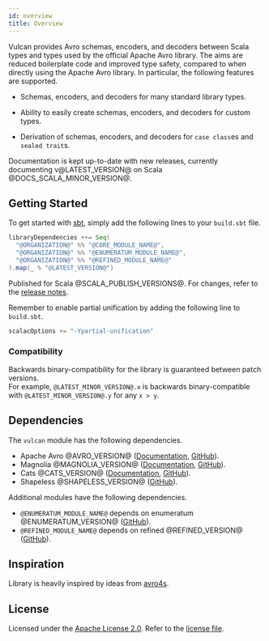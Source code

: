 ```yaml
---
id: overview
title: Overview
---
```


Vulcan provides Avro schemas, encoders, and decoders between Scala types and types used by the official Apache Avro library. The aims are reduced boilerplate code and improved type safety, compared to when directly using the Apache Avro library. In particular, the following features are supported.

- Schemas, encoders, and decoders for many standard library types.

- Ability to easily create schemas, encoders, and decoders for custom types.

- Derivation of schemas, encoders, and decoders for `case class`es and `sealed trait`s.

Documentation is kept up-to-date with new releases, currently documenting v@LATEST_VERSION@ on Scala @DOCS_SCALA_MINOR_VERSION@.

## Getting Started

To get started with [sbt](https://scala-sbt.org), simply add the following lines to your `build.sbt` file.

```scala
libraryDependencies ++= Seq(
  "@ORGANIZATION@" %% "@CORE_MODULE_NAME@",
  "@ORGANIZATION@" %% "@ENUMERATUM_MODULE_NAME@",
  "@ORGANIZATION@" %% "@REFINED_MODULE_NAME@"
).map(_ % "@LATEST_VERSION@")
```

Published for Scala @SCALA_PUBLISH_VERSIONS@. For changes, refer to the [release notes](https://github.com/ovotech/vulcan/releases).

Remember to enable partial unification by adding the following line to `build.sbt`.

```scala
scalacOptions += "-Ypartial-unification"
```

### Compatibility

Backwards binary-compatibility for the library is guaranteed between patch versions.<br>
For example, `@LATEST_MINOR_VERSION@.x` is backwards binary-compatible with `@LATEST_MINOR_VERSION@.y` for any `x > y`.

## Dependencies

The `vulcan` module has the following dependencies.

- Apache Avro @AVRO_VERSION@ ([Documentation](https://avro.apache.org/docs/@AVRO_VERSION@), [GitHub](https://github.com/apache/avro)).
- Magnolia @MAGNOLIA_VERSION@ ([Documentation](https://propensive.com/opensource/magnolia/), [GitHub](https://github.com/propensive/magnolia)).
- Cats @CATS_VERSION@ ([Documentation](https://typelevel.org/cats), [GitHub](https://github.com/typelevel/cats)).
- Shapeless @SHAPELESS_VERSION@ ([GitHub](https://github.com/milessabin/shapeless)).

Additional modules have the following dependencies.

- `@ENUMERATUM_MODULE_NAME@` depends on enumeratum @ENUMERATUM_VERSION@ ([GitHub](https://github.com/lloydmeta/enumeratum)).
- `@REFINED_MODULE_NAME@` depends on refined @REFINED_VERSION@ ([GitHub](https://github.com/fthomas/refined)).

## Inspiration

Library is heavily inspired by ideas from [avro4s](https://github.com/sksamuel/avro4s).

## License

Licensed under the [Apache License 2.0](https://www.apache.org/licenses/LICENSE-2.0.html). Refer to the [license file](https://github.com/ovotech/vulcan/blob/master/license.txt).
